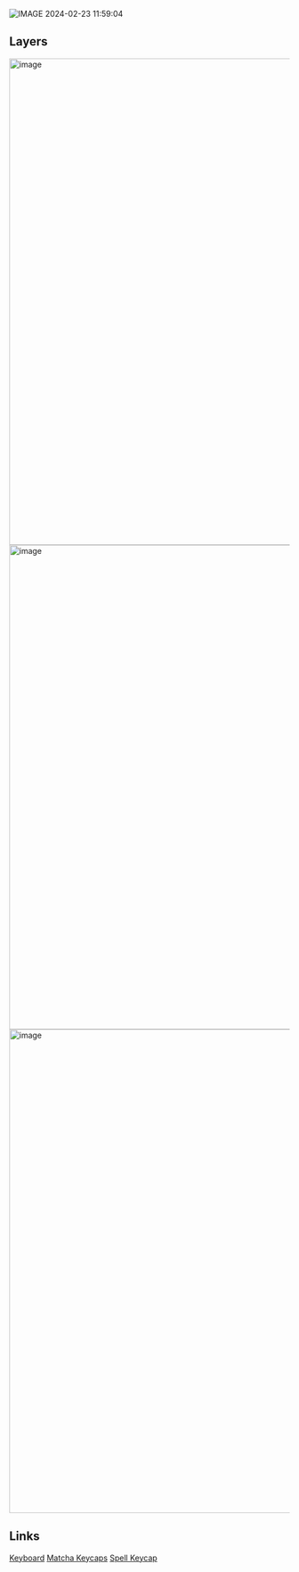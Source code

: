 ![IMAGE 2024-02-23 11:59:04](https://github.com/senelway/dotfiles/assets/9702154/ddf98998-7f0f-4b06-9ac5-a2b226b7c709)

## Layers
<img width="874" alt="image" src="https://github.com/senelway/dotfiles/assets/9702154/51395353-cb20-48ea-a7cc-0b9fa89a9879">
<img width="870" alt="image" src="https://github.com/senelway/dotfiles/assets/9702154/bd873c3f-8a71-470f-b9df-4d68feda11c5">
<img width="869" alt="image" src="https://github.com/senelway/dotfiles/assets/9702154/94b6249f-8a2b-440d-9883-9ea21a8aaf76">


## Links
[Keyboard](https://mechboards.co.uk/collections/kits?sort_by=best-selling&filter.v.m.custom.kits-size=Split)
[Matcha Keycaps](https://oblotzky.industries/products/gmk-cyl-cream-matcha?_pos=1&_sid=e0eace910&_ss=r)
[Spell Keycap](https://oblotzky.industries/products/pbt-spellbook?_pos=1&_sid=88daa1d6c&_ss=r&variant=43732092387596)


